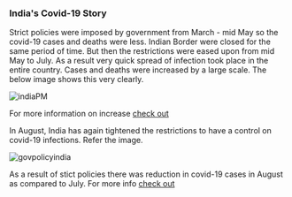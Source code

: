 ### India's Covid-19 Story

Strict policies were imposed by government from March - mid May so the covid-19 cases and deaths were less. Indian Border were closed for the same period of time. But then the restrictions were eased upon from mid May to July. As a result very quick spread of infection took place in the entire country. Cases and deaths were increased by a large scale. The below image shows this very clearly.

![indiaPM](https://user-images.githubusercontent.com/64389242/115949756-d4faed00-a49c-11eb-941a-b8fb2d538f52.PNG)

For more information on increase [check out](https://www.bbc.com/news/world-asia-india-53969118)

In August, India has again tightened the restrictions to have a control on covid-19 infections. Refer the image.

![govpolicyindia](https://user-images.githubusercontent.com/64389242/115949740-b268d400-a49c-11eb-8ff3-6e2c5c449e13.PNG)

As a result of stict policies there was reduction in covid-19 cases in August as compared to July. For more info [check out](https://timesofindia.indiatimes.com/india/coronavirus-in-india-august-turn-growth-in-active-cases-slows/articleshow/77492750.cms)
